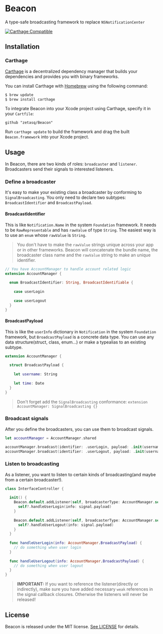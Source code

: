 # Beacon

A type-safe broadcasting framework to replace `NSNotificationCenter`

[![Carthage Compatible](https://img.shields.io/badge/Carthage-compatible-4BC51D.svg?style=flat)](https://github.com/Carthage/Carthage)

## Installation
### Carthage

[Carthage](https://github.com/Carthage/Carthage) is a decentralized dependency manager that builds your dependencies and provides you with binary frameworks.

You can install Carthage with [Homebrew](http://brew.sh/) using the following command:

```bash
$ brew update
$ brew install carthage
```

To integrate Beacon into your Xcode project using Carthage, specify it in your `Cartfile`:

```ogdl
github "zetasq/Beacon"
```

Run `carthage update` to build the framework and drag the built `Beacon.framework` into your Xcode project.

## Usage

In Beacon, there are two kinds of roles: `broadcaster` and `listener`. Broadcasters send their signals to interested listeners.

### Define a broadcaster

It's easy to make your existing class a broadcaster by conforming to `SignalBroadcasting`. You only need to declare two subtypes: `BroadcastIdentifier` and `BroadcastPayload`.

#### BroadcastIdentifier
This is like `Notification.Name` in the system `Foundation` framework. It needs to be `RawRepresentable` and has `rawValue` of type `String`. The easiest way is to use an `enum` whose `rawValue` is `String`.
> You don't have to make the `rawValue` strings unique across your app or in other frameworks. Beacon will concatenate the bundle name, the broadcaster class name and the `rawValue` string to make an unique identifier.
```swift
// You have AccountManager to handle account related logic
extension AccountManager {
  
  enum BroadcastIdentifier: String, BroadcastIdentifiable {
    
    case userLogin
    
    case userLogout
  }
}
```

#### BroadcastPayload
This is like the `userInfo` dictionary in `Notification` in the system `Foundation` framework, but `BroadcastPayload` is a concrete data type. You can use any data structure(struct, class, enum...) or make a typealias to an existing subtype.
```swift
extension AccountManager {
  
  struct BroadcastPayload {
    
    let username: String
    
    let time: Date
  }
}
```

> Don't forget add the `SignalBroadcasting` conformance: `extension AccountManager: SignalBroadcasting {}`

### Broadcast signals
After you define the broadcasters, you can use them to broadcast signals.
```swift
let accountManager = AccountManager.shared

accountManager.broadcast(identifier: .userLogin, payload: .init(username: "Mr. Anderson", time: Date()))
accountManager.broadcast(identifier: .userLogout, payload: .init(username: "Mr. Smith", time: Date()))
```

### Listen to broadcasting
As a listener, you want to listen to certain kinds of broadcasting(and maybe from a certain broadcaster!). 
```swift
class InterfaceController {
  
  init() {
    Beacon.default.addListener(self, broadcasterType: AccountManager.self, broadcastIdentifier: .userLogin) { [weak self] signal in
      self?.handleUserLogin(info: signal.payload)
    }
    
    Beacon.default.addListener(self, broadcasterType: AccountManager.self, broadcastIdentifier: .userLogout) { [weak self] signal in
      self?.handleUserLogout(info: signal.payload)
    }
  }
  
  func handleUserLogin(info: AccountManager.BroadcastPayload) {
    // do something when user login
  }
  
  func handleUserLogout(info: AccountManager.BroadcastPayload) {
    // do something when user logout
  }
}
```
> **IMPORTANT:** If you want to reference the listener(directly or indirectly), make sure you have added necessary `weak` references in the signal callback closures. Otherwise the listeners will never be released!

## License

Beacon is released under the MIT license. [See LICENSE](https://github.com/zetasq/Beacon/blob/master/LICENCE) for details.
